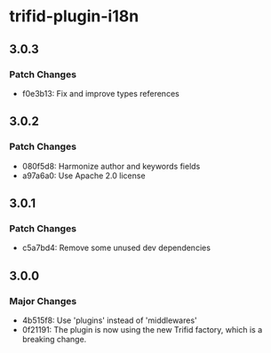 # trifid-plugin-i18n

## 3.0.3

### Patch Changes

- f0e3b13: Fix and improve types references

## 3.0.2

### Patch Changes

- 080f5d8: Harmonize author and keywords fields
- a97a6a0: Use Apache 2.0 license

## 3.0.1

### Patch Changes

- c5a7bd4: Remove some unused dev dependencies

## 3.0.0

### Major Changes

- 4b515f8: Use 'plugins' instead of 'middlewares'
- 0f21191: The plugin is now using the new Trifid factory, which is a breaking change.
